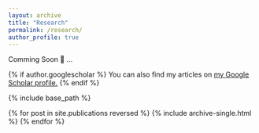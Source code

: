 ```yaml
---
layout: archive
title: "Research"
permalink: /research/
author_profile: true
---
```


Comming Soon 🤩 ...

{% if author.googlescholar %}
  You can also find my articles on <u><a href="{{author.googlescholar}}">my Google Scholar profile</a>.</u>
{% endif %}

{% include base_path %}

{% for post in site.publications reversed %}
  {% include archive-single.html %}
{% endfor %}
